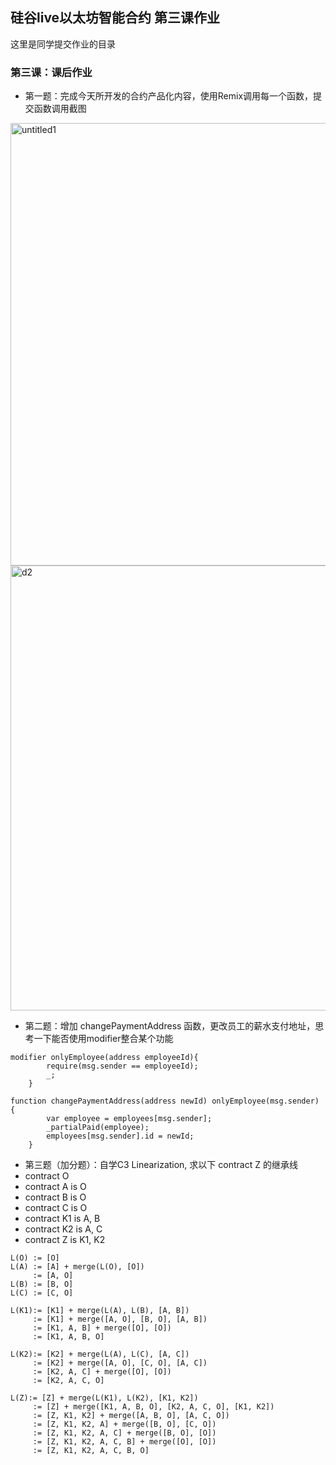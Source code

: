 ## 硅谷live以太坊智能合约 第三课作业
这里是同学提交作业的目录

### 第三课：课后作业
- 第一题：完成今天所开发的合约产品化内容，使用Remix调用每一个函数，提交函数调用截图


<img width="708" alt="untitled1" src="https://user-images.githubusercontent.com/5518908/37686863-763bf35c-2c56-11e8-9bc9-be961dd4a3fc.png">
<img width="712" alt="d2" src="https://user-images.githubusercontent.com/5518908/37686867-78ec8382-2c56-11e8-9c36-68d53bf1cf4c.png">


- 第二题：增加 changePaymentAddress 函数，更改员工的薪水支付地址，思考一下能否使用modifier整合某个功能
```
modifier onlyEmployee(address employeeId){
        require(msg.sender == employeeId);
        _;
    }
    
function changePaymentAddress(address newId) onlyEmployee(msg.sender) {
        var employee = employees[msg.sender];
        _partialPaid(employee);
        employees[msg.sender].id = newId;
    }
```

- 第三题（加分题）：自学C3 Linearization, 求以下 contract Z 的继承线
- contract O
- contract A is O
- contract B is O
- contract C is O
- contract K1 is A, B
- contract K2 is A, C
- contract Z is K1, K2

```
L(O) := [O]
L(A) := [A] + merge(L(O), [O])
     := [A, O]
L(B) := [B, O]
L(C) := [C, O]

L(K1):= [K1] + merge(L(A), L(B), [A, B])   
     := [K1] + merge([A, O], [B, O], [A, B])
     := [K1, A, B] + merge([O], [O])
     := [K1, A, B, O]
     
L(K2):= [K2] + merge(L(A), L(C), [A, C])   
     := [K2] + merge([A, O], [C, O], [A, C])
     := [K2, A, C] + merge([O], [O])
     := [K2, A, C, O]

L(Z):= [Z] + merge(L(K1), L(K2), [K1, K2])   
     := [Z] + merge([K1, A, B, O], [K2, A, C, O], [K1, K2])
     := [Z, K1, K2] + merge([A, B, O], [A, C, O])
     := [Z, K1, K2, A] + merge([B, O], [C, O])
     := [Z, K1, K2, A, C] + merge([B, O], [O])
     := [Z, K1, K2, A, C, B] + merge([O], [O])
     := [Z, K1, K2, A, C, B, O]
     
```
